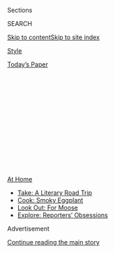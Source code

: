 <div id="app">

<div>

<div>

<div>

<div class="NYTAppHideMasthead css-1q2w90k e1suatyy0">

<div class="section css-ui9rw0 e1suatyy2">

<div class="css-eph4ug er09x8g0">

<div class="css-6n7j50">

</div>

<span class="css-1dv1kvn">Sections</span>

<div class="css-10488qs">

<span class="css-1dv1kvn">SEARCH</span>

</div>

[Skip to content](#site-content)[Skip to site
index](#site-index)

</div>

<div id="masthead-section-label" class="css-1wr3we4 eaxe0e00">

[Style](https://www.nytimes.com/section/style)

</div>

<div class="css-10698na e1huz5gh0">

</div>

</div>

<div id="masthead-bar-one" class="section hasLinks css-15hmgas e1csuq9d3">

<div class="css-uqyvli e1csuq9d0">

</div>

<div class="css-1uqjmks e1csuq9d1">

</div>

<div class="css-9e9ivx">

[](https://myaccount.nytimes.com/auth/login?response_type=cookie&client_id=vi)

</div>

<div class="css-1bvtpon e1csuq9d2">

[Today’s
Paper](https://www.nytimes.com/section/todayspaper)

</div>

</div>

</div>

</div>

<div data-aria-hidden="false">

<div id="site-content" data-role="main">

<div>

<div class="css-1aor85t" style="opacity:0.000000001;z-index:-1;visibility:hidden">

<div class="css-1hqnpie">

<div class="css-epjblv">

<span class="css-17xtcya">[Style](/section/style)</span><span class="css-x15j1o">|</span><span class="css-fwqvlz">It’s
Long Past Time to Get That Beard Under
Control</span>

</div>

<div class="css-k008qs">

<div class="css-1iwv8en">

<span class="css-18z7m18"></span>

<div>

</div>

</div>

<span class="css-1n6z4y">https://nyti.ms/3j4dh8m</span>

<div class="css-1705lsu">

<div class="css-4xjgmj">

<div class="css-4skfbu" data-role="toolbar" data-aria-label="Social Media Share buttons, Save button, and Comments Panel with current comment count" data-testid="share-tools">

  - 
  - 
  - 
  - 
    
    <div class="css-6n7j50">
    
    </div>

  - 

</div>

</div>

</div>

</div>

</div>

</div>

<div id="NYT_TOP_BANNER_REGION" class="css-13pd83m">

<div>

<div id="maps-athome-menu" class="section interactive-content interactive-size-medium css-1edisqu">

<div class="css-17ih8de interactive-body">

<div class="at-home-nav__innerContainer">

<div class="at-home-nav__title">

[At
Home](https://www.nytimes.com/spotlight/at-home?action=click&pgtype=Article&state=default&region=TOP_BANNER&context=at_home_menu)

</div>

  - [Take: A Literary Road
    Trip](https://www.nytimes.com/2020/07/28/books/time-for-a-literary-road-trip.html?action=click&pgtype=Article&state=default&region=TOP_BANNER&context=at_home_menu)
  - [Cook: Smoky
    Eggplant](https://www.nytimes.com/2020/07/29/magazine/bored-with-your-home-cooking-some-smoky-eggplant-will-fix-that.html?action=click&pgtype=Article&state=default&region=TOP_BANNER&context=at_home_menu)
  - [Look Out: For
    Moose](https://www.nytimes.com/2020/07/27/travel/moose-michigan-isle-royale.html?action=click&pgtype=Article&state=default&region=TOP_BANNER&context=at_home_menu)
  - [Explore: Reporters’
    Obsessions](https://www.nytimes.com/interactive/2020/at-home/even-more-reporters-editors-diaries-lists-recommendations.html?action=click&pgtype=Article&state=default&region=TOP_BANNER&context=at_home_menu)

</div>

</div>

</div>

</div>

</div>

<div id="top-wrapper" class="css-1sy8kpn">

<div id="top-slug" class="css-l9onyx">

Advertisement

</div>

[Continue reading the main
story](#after-top)

<div class="ad top-wrapper" style="text-align:center;height:100%;display:block;min-height:250px">

<div id="top" class="place-ad" data-position="top" data-size-key="top">

</div>

</div>

<div id="after-top">

</div>

</div>

<div>

<div id="sponsor-wrapper" class="css-1hyfx7x">

<div id="sponsor-slug" class="css-19vbshk">

Supported by

</div>

[Continue reading the main
story](#after-sponsor)

<div id="sponsor" class="ad sponsor-wrapper" style="text-align:center;height:100%;display:block">

</div>

<div id="after-sponsor">

</div>

</div>

<div class="css-186x18t">

Skin Deep

</div>

<div class="css-1vkm6nb ehdk2mb0">

# It’s Long Past Time to Get That Beard Under Control

</div>

Good thing men are warming up to some new tools.

<div class="css-79elbk" data-testid="photoviewer-wrapper">

<div class="css-z3e15g" data-testid="photoviewer-wrapper-hidden">

</div>

<div class="css-1a48zt4 ehw59r15" data-testid="photoviewer-children">

![<span class="css-16f3y1r e13ogyst0" data-aria-hidden="true">Clockwise
from left, beard straighteners by Aberlite, the Kuschelbär by Masc by
Jeff Chastain and the Beard
Struggle.</span><span class="css-cnj6d5 e1z0qqy90" itemprop="copyrightHolder"><span class="css-1ly73wi e1tej78p0">Credit...</span><span><span>The
New York
Times</span></span></span>](https://static01.nyt.com/images/2020/07/14/fashion/14SKIN-BEARDSArt/14SKIN-BEARDSArt-articleLarge.jpg?quality=75&auto=webp&disable=upscale)

</div>

</div>

<div class="css-18e8msd">

<div class="css-vp77d3 epjyd6m0">

<div class="css-1baulvz">

By <span class="css-1baulvz last-byline" itemprop="name">Andrew Adam
Newman</span>

</div>

</div>

  - July 15,
    2020

  - 
    
    <div class="css-4xjgmj">
    
    <div class="css-d8bdto" data-role="toolbar" data-aria-label="Social Media Share buttons, Save button, and Comments Panel with current comment count" data-testid="share-tools">
    
      - 
      - 
      - 
      - 
        
        <div class="css-6n7j50">
        
        </div>
    
      - 
    
    </div>
    
    </div>

</div>

</div>

<div class="section meteredContent css-1r7ky0e" name="articleBody" itemprop="articleBody">

<div class="css-1fanzo5 StoryBodyCompanionColumn">

<div class="css-53u6y8">

Some men working from home and growing beards for the first time are
coming to the realization that their facial hair is a tangle of waves
and curls. But Matt Vilanova discovered how unmanageable his beard can
be years ago.

“My beard is just naturally very kinky, and it kind of twists and
turns,” said Mr. Vilanova, 34, a manager at a software company who
lives in Seymour, Conn. “When I grew a beard a little longer than a five
o’clock shadow, I looked like a Neanderthal.”

A couple of years ago, when his beard was about two inches long, Mr.
Vilanova borrowed — from his girlfriend and future wife — a
hair-straightening flatiron, the type with opposing ceramic plates.

Clamping his whiskers in a flatiron hot enough to [pop
popcorn](https://www.youtube.com/watch?v=IhLEzuH3L40) “was a very
delicate process,” Mr. Vilanova said. “To a degree it helped, but it got
very close to my skin. I was like, ‘I’m going to absolutely destroy
myself if I keep on doing this.’”

</div>

</div>

<div class="css-1fanzo5 StoryBodyCompanionColumn">

<div class="css-53u6y8">

A year ago, Mr. Vilanova bought a
[Kuschelbär](https://www.mascbyjeffchastain.com/collections/shop-all/products/kuschelbar%C2%AE-hair-and-beard-straightener),
a heated beard-straightening brush made by Masc by Jeff Chastain. It has
heated teeth that emerge from a heated plate, a compact version of the
full-size hair-straightening brushes marketed to women.

“I approached it with some skepticism, but the very first time I used
it, I was like, ‘This thing is awesome,’” Mr. Vilanova said. “Everything
looks clean and sharp and rigid. You feel like a badass.”

Also a fan of the Kuschelbär: the basketball star Andre Drummond, who
[made a video of
himself](https://www.facebook.com/MASCbyjeffchastain/videos/nba-and-detroitpistons-star-andredrummondd-reached-out-to-me-a-couple-weeks-ago-/598722770629116/)straightening
his beard with it.

Sales of beard-straightening brushes are, appropriately enough, heating
up.

Jeff Chastain, who owns a salon in Greenwich Village, introduced the
Kuschelbär (German for “cuddle bear”) in late 2017, and he says that it
is the original beard-straightening brush. He has sold more than 115,000
of the devices, he said, which he encourages men to use on their head
hair too. He now sells three models, ranging from $100 for the original
to $140 for a cordless version.

[Aberlite](https://www.aberlite.com/), a beard care brand, began selling
a heated straightening brush on Amazon early in 2019. Teng Ma, who owns
the company, said that initially he bought thousands of no-label women’s
hair-straightening brushes from Alibaba, the Chinese e-commerce giant,
and rebranded them as beard brushes. Now he sells three more compact
models designed for beards. (Brushes with longer teeth can glide over
shorter beards instead of engaging them.)

</div>

</div>

<div class="css-1fanzo5 StoryBodyCompanionColumn">

<div class="css-53u6y8">

Aberlite sold almost 25,000 beard brushes in 2019 and is on pace to sell
as many this year, Mr. Ma said. They cost $40 to $90.

Another brand, the Beard Struggle, also bought thousands of full-size
hair-straightening brushes and rebranded them as beard brushes. Then, in
the fall of 2019, it introduced a compact straightening brush designed
for beards, [the
Vaeringjar](https://www.thebeardstruggle.com/collections/beard-care-products/products/ulfberht-heated-beard-comb),
$97, with a heated pick on one end to add volume. According to Faiysal
Kothiwala, the founder of the Beard Struggle, the company has sold about
63,000 of them.

Judd Curtis, 37, lives in Portland, Ore., and works as a tree trimmer
keeping paths clear for power lines. But while Mr. Curtis has no trouble
getting a Douglas fir under control, his beard is another story.

“I have a cowlick on my chin, this one spot where it kind of grows
straight out,” he said. “And my beard’s just super-bushy, and it kind of
goes all over the place.”

Last July, Mr. Curtis bought a beard-straightening brush on Amazon made
by Arkam, $40, and left [a five-star
review](https://www.amazon.com/gp/customer-reviews/R37IKYCPAE9X8W/ref=cm_cr_getr_d_rvw_ttl?ie=UTF8&ASIN=B07Q5C9645).

“It now takes me about three minutes in the morning to go from looking
like a crazy hobo to a whimsical woodsman,” he wrote.

</div>

</div>

<div class="css-1fanzo5 StoryBodyCompanionColumn">

<div class="css-53u6y8">

While popular, beard straighteners have not won over everyone.

Greg Berzinsky, 59, an architect in Philadelphia who makes grooming
videos on the popular [Beardbrand
channel](https://www.youtube.com/user/TheBeardbrand/featured) on
YouTube, has tried a beard-straightening brush on his salt-and-pepper
beard. But he prefers styling with a blow dryer and a rounded brush,
which he turns downward and inward as he dries his beard so it follows
his jawline.

Mr. Berzinsky demonstrates this method in [a
video](https://www.youtube.com/watch?v=qu5PxhEUMfU&t=244s) that has
almost 3.5 million YouTube views and thousands of comments admiring his
beard. (“I don’t have daddy issues but …” begins one comment. “Sweet
Lord … Hello Daddy.”)

“It’s really to control the bottom fringe of my beard,” Mr. Berzinsky
said of his approach, adding that he’s not straightening his beard as
much as he’s adding volume to it, which is helped along by some
Beardbrand [Sea Salt
Spray](https://www.beardbrand.com/products/sea-salt-spray).

“Facial hair is very different from the hair that grows on top of your
head,” said Matty Conrad, the founder of throwback barbershops in
British Columbia and a line of men’s grooming products, [Victory Barber
& Brand](https://victorybarber.com/). “Not to be crass or anything, but
it’s more akin to pubic hair.”

Mr. Conrad said that about 10 percent of his clients with beards are
heat-styling them with a thermal brush or hair dryer, but that’s not
what he generally recommends, or the approach he takes with his own wavy
beard.

“I’m used to seeing a certain texture and a certain volume to my beard,”
Mr. Conrad said. “As soon as I groom that out, it reduces the volume,
and it makes it really, really straight and almost overgroomed.”

</div>

</div>

<div class="css-1fanzo5 StoryBodyCompanionColumn">

<div class="css-53u6y8">

With barbershops closed, GQ recently featured Mr. Conrad in a
beard-trimming tutorial
[video](https://www.youtube.com/watch?v=nVY_hvAkmSY&list=PLtJOh1iZIPQFPE0OReKe32vDZ0cinajkt).
Barbers typically take a buzz-cut approach to beards, the length
determined by the guard attached to the clippers.

But Mr. Conrad takes more of an Afro-trimming approach, focusing on the
silhouette. He uses clippers with no guard going down the sides of his
beard and along his chin — straight down like a ball would drop, not
following the curve of the face.

At the close of the video, Mr. Conrad’s beard is less red carpet than
“Game of Thrones,” and he wouldn’t have it any other way.

“I think there’s an inherent coolness to having a bit of a rougher
beard,” he said. “If you are a guy that wears a suit every day and is
very polished, then a straightening brush probably makes sense with your
style, but I usually look like I just got off a horse, you know? I like
to embrace that wildness.”

Still, for those who look in a mirror in the morning and see a cave man
staring back, beard-straightening brushes have become indispensable. Mr.
Vilanova never packs his Dopp kit without a straightener. His Kuschelbär
joined him on his honeymoon. It went along for a trip to India and for
many business trips.

His wife likes his beard better after he straightens it but wonders if
he may be getting a bit obsessed.

“If I have to get ready to go somewhere,” Mr. Vilanova said, “she says,
‘Oh, Matt needs an hour to get ready because he’s got to straighten
his beard.’”

</div>

</div>

</div>

<div>

</div>

<div>

</div>

<div>

</div>

<div>

<div id="bottom-wrapper" class="css-1ede5it">

<div id="bottom-slug" class="css-l9onyx">

Advertisement

</div>

[Continue reading the main
story](#after-bottom)

<div id="bottom" class="ad bottom-wrapper" style="text-align:center;height:100%;display:block;min-height:90px">

</div>

<div id="after-bottom">

</div>

</div>

</div>

</div>

</div>

## Site Index

<div>

</div>

## Site Information Navigation

  - [© <span>2020</span> <span>The New York Times
    Company</span>](https://help.nytimes.com/hc/en-us/articles/115014792127-Copyright-notice)

<!-- end list -->

  - [NYTCo](https://www.nytco.com/)
  - [Contact
    Us](https://help.nytimes.com/hc/en-us/articles/115015385887-Contact-Us)
  - [Work with us](https://www.nytco.com/careers/)
  - [Advertise](https://nytmediakit.com/)
  - [T Brand Studio](http://www.tbrandstudio.com/)
  - [Your Ad
    Choices](https://www.nytimes.com/privacy/cookie-policy#how-do-i-manage-trackers)
  - [Privacy](https://www.nytimes.com/privacy)
  - [Terms of
    Service](https://help.nytimes.com/hc/en-us/articles/115014893428-Terms-of-service)
  - [Terms of
    Sale](https://help.nytimes.com/hc/en-us/articles/115014893968-Terms-of-sale)
  - [Site
    Map](https://spiderbites.nytimes.com)
  - [Help](https://help.nytimes.com/hc/en-us)
  - [Subscriptions](https://www.nytimes.com/subscription?campaignId=37WXW)

</div>

</div>

</div>

</div>
